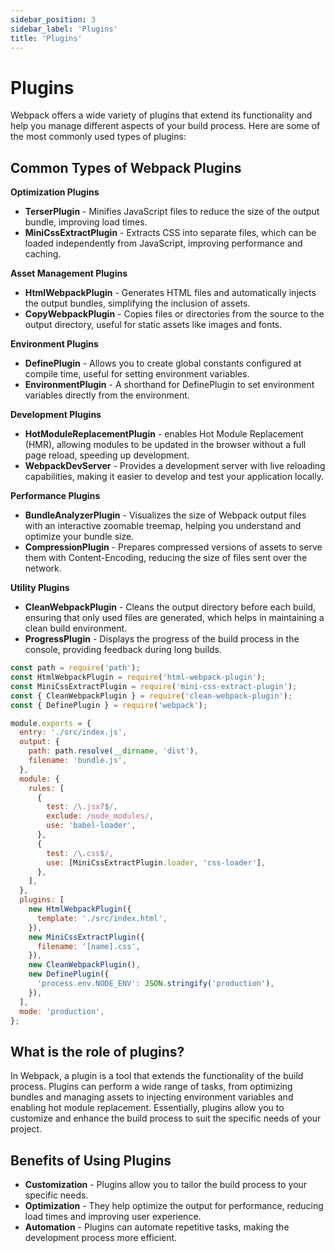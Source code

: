 ```yaml
---
sidebar_position: 3
sidebar_label: 'Plugins'
title: 'Plugins'
---
```


# Plugins

Webpack offers a wide variety of plugins that extend its functionality and help you manage different aspects of your build process. Here are some of the most commonly used types of plugins:

## Common Types of Webpack Plugins

**Optimization Plugins**
- **TerserPlugin** - Minifies JavaScript files to reduce the size of the output bundle, improving load times.
- **MiniCssExtractPlugin** - Extracts CSS into separate files, which can be loaded independently from JavaScript, improving performance and caching.

**Asset Management Plugins**
- **HtmlWebpackPlugin** - Generates HTML files and automatically injects the output bundles, simplifying the inclusion of assets.
- **CopyWebpackPlugin** - Copies files or directories from the source to the output directory, useful for static assets like images and fonts.

**Environment Plugins**
- **DefinePlugin** - Allows you to create global constants configured at compile time, useful for setting environment variables.
- **EnvironmentPlugin** - A shorthand for DefinePlugin to set environment variables directly from the environment.

**Development Plugins**
- **HotModuleReplacementPlugin** - enables Hot Module Replacement (HMR), allowing modules to be updated in the browser without a full page reload, speeding up development.
- **WebpackDevServer** - Provides a development server with live reloading capabilities, making it easier to develop and test your application locally.

**Performance Plugins**
- **BundleAnalyzerPlugin** - Visualizes the size of Webpack output files with an interactive zoomable treemap, helping you understand and optimize your bundle size.
- **CompressionPlugin** - Prepares compressed versions of assets to serve them with Content-Encoding, reducing the size of files sent over the network.

**Utility Plugins**
- **CleanWebpackPlugin** - Cleans the output directory before each build, ensuring that only used files are generated, which helps in maintaining a clean build environment.
- **ProgressPlugin** -  Displays the progress of the build process in the console, providing feedback during long builds.

```js title="webpack.config.js"
const path = require('path');
const HtmlWebpackPlugin = require('html-webpack-plugin');
const MiniCssExtractPlugin = require('mini-css-extract-plugin');
const { CleanWebpackPlugin } = require('clean-webpack-plugin');
const { DefinePlugin } = require('webpack');

module.exports = {
  entry: './src/index.js',
  output: {
    path: path.resolve(__dirname, 'dist'),
    filename: 'bundle.js',
  },
  module: {
    rules: [
      {
        test: /\.jsx?$/,
        exclude: /node_modules/,
        use: 'babel-loader',
      },
      {
        test: /\.css$/,
        use: [MiniCssExtractPlugin.loader, 'css-loader'],
      },
    ],
  },
  plugins: [
    new HtmlWebpackPlugin({
      template: './src/index.html',
    }),
    new MiniCssExtractPlugin({
      filename: '[name].css',
    }),
    new CleanWebpackPlugin(),
    new DefinePlugin({
      'process.env.NODE_ENV': JSON.stringify('production'),
    }),
  ],
  mode: 'production',
};
```

## What is the role of plugins?

In Webpack, a plugin is a tool that extends the functionality of the build process. Plugins can perform a wide range of tasks, from optimizing bundles and managing assets to injecting environment variables and enabling hot module replacement. Essentially, plugins allow you to customize and enhance the build process to suit the specific needs of your project.

## Benefits of Using Plugins

- **Customization** - Plugins allow you to tailor the build process to your specific needs.
- **Optimization** - They help optimize the output for performance, reducing load times and improving user experience.
- **Automation** - Plugins can automate repetitive tasks, making the development process more efficient.
